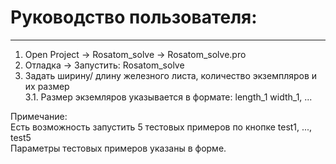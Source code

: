 # Руководство пользователя: 
________________________

1. Open Project -> Rosatom_solve -> Rosatom_solve.pro
2. Отладка -> Запустить: Rosatom_solve
3. Задать ширину/ длину железного листа, количество экземпляров и их размер  
   3.1. Размер экземляров указывается в формате: length_1 width_1, ...  
  
Примечание:  
Есть возможность запустить 5 тестовых примеров по кнопке test1, ..., test5  
Параметры тестовых примеров указаны в форме.
